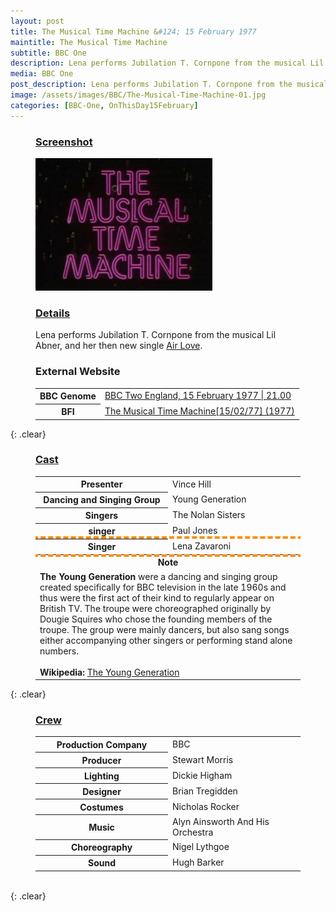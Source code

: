```yaml
---
layout: post
title: The Musical Time Machine &#124; 15 February 1977
maintitle: The Musical Time Machine
subtitle: BBC One
description: Lena performs Jubilation T. Cornpone from the musical Lil Abner, and  her then new single Air Love.
media: BBC One
post_description: Lena performs Jubilation T. Cornpone from the musical Lil Abner, and  her then new single Air Love.
image: /assets/images/BBC/The-Musical-Time-Machine-01.jpg
categories: [BBC-One, OnThisDay15February]
---
```


<figure class="fig1">
<figcaption>
<h3 id="screenshot"><a href="#screenshot">Screenshot</a></h3>
<img src="/assets/images/BBC/The-Musical-Time-Machine-01.jpg" class="full-widthh"/>
</figcaption>
</figure>

<figure class="fig2">
<figcaption>
<h3 id="details"><a href="#details">Details</a></h3>
<p>Lena performs Jubilation T. Cornpone from the musical Lil Abner, and  her then new single <a href="/discography/singles/1977-02-18-air-love">Air Love</a>.</p>
<h3 id="external-website">External Website</h3>
<table>
<tr><th>BBC Genome</th><td><a class="external-link" href="https://genome.ch.bbc.co.uk/schedules/bbctwo/england/1977-02-15#at-21.00">BBC Two England, 15 February 1977 &#124; 21.00</a></td></tr>
<tr><th>BFI</th><td><a class="external-link" href="https://www2.bfi.org.uk/films-tv-people/4ce2b85146bf9">The Musical Time Machine[15/02/77] (1977)</a></td></tr>
</table>
</figcaption>
</figure>

{: .clear}

<figure class="fig3">
<figcaption>
<h3 id="cast"><a href="#cast">Cast</a></h3>
<table>
<tr><th style="width:50%;">Presenter</th><td style="width:50%;">Vince Hill</td></tr>
<tr><th>Dancing and Singing Group</th><td>Young Generation</td></tr>
<tr><th>Singers</th><td>The Nolan Sisters</td></tr>
<tr><th>singer</th><td>Paul Jones</td></tr>
<tr style="outline: 4px dashed darkorange;"><th>Singer</th><td>Lena Zavaroni</td></tr>
<tr><th colspan="2">Note</th></tr>
<tr><td colspan="2"><strong>The Young Generation</strong> were a dancing and singing group created specifically for BBC television in the late 1960s and thus were the first act of their kind to regularly appear on British TV. The troupe were choreographed originally by Dougie Squires who chose the founding members of the troupe. The group were mainly dancers, but also sang songs either accompanying other singers or performing stand alone numbers.<br /><br /><strong>Wikipedia:</strong> <a class="external-link" href="https://en.wikipedia.org/wiki/Dougie_Squires#The_Young_Generation">The Young Generation</a></td></tr>
</table>
</figcaption>
</figure>

{: .clear}

<figure class="fig3">
<figcaption>
<h3 id="crew"><a href="#crew">Crew</a></h3>
<table>
<tr><th style="width:50%;">Production Company</th><td style="width:50%;">BBC</td></tr>
<tr><th>Producer</th><td>Stewart Morris</td></tr>
<tr><th>Lighting</th><td>Dickie Higham</td></tr>
<tr><th>Designer</th><td>Brian Tregidden</td></tr>
<tr><th>Costumes</th><td>Nicholas Rocker</td></tr>
<tr><th>Music</th><td>Alyn Ainsworth And His Orchestra</td></tr>
<tr><th>Choreography</th><td>Nigel Lythgoe</td></tr>
<tr><th>Sound</th><td>Hugh Barker</td></tr>
</table>
</figcaption>
</figure>

<br />{: .clear}

